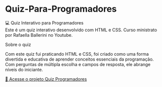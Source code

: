 # Quiz-Para-Programadores

💻 Quiz Interativo para Programadores  
Este é um quiz interativo desenvolvido com HTML e CSS.
Curso ministrato por Rafaella Ballerini no Youtube.

 Sobre o quiz

Com este quiz fui praticando HTML e CSS, foi criado como uma forma divertida e educativa de aprender conceitos essenciais da programação. Com perguntas de múltipla escolha e campos de resposta, ele abrange níveis do iniciante.

<a href="https://quizprogramadores.netlify.app" target="_blank">🔗 Acesse o projeto Quiz Programadores</a>

